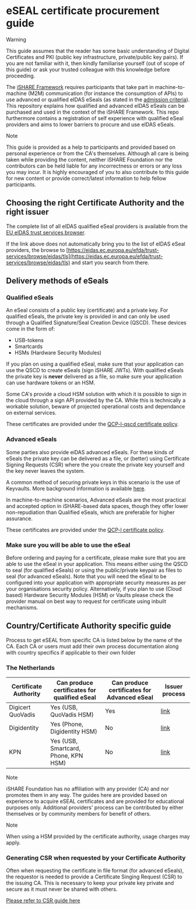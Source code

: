 # eSEAL certificate procurement guide

>[!WARNING]
>This guide assumes that the reader has some basic understanding of Digital Certificates and PKI (public key infrastructure, private/public key pairs). If you are not familiar with it, then kindly familiarise yourself (out of scope of this guide) or ask your trusted colleague with this knowledge before proceeding.

The [iSHARE Framework](https://framework.ishare.eu) requires participants that take part in machine-to-machine (M2M) communication (for instance the consumption of APIs) to use advanced or qualified eIDAS eSeals (as stated in the [admission criteria](https://framework.ishare.eu/detailed-descriptions/operational/operational-processes/admission#admission-admissioncriteria)). This repository explains how qualified and advanced eIDAS eSeals can be purchased and used in the context of the iSHARE Framework. This repo furthermore contains a registration of self experience with qualified eSeal providers and aims to lower barriers to procure and use eIDAS eSeals.

> [!NOTE]  
> This guide is provided as a help to participants and provided based on personal experience or from the CA's themselves. Although all care is being taken while providing the content, neither iSHARE Foundation nor the contributors can be held liable for any incorrectness or errors or any loss you may incur. It is highly encouraged of you to also contribute to this guide for new content or provide correct/latest information to help fellow participants.

## Choosing the right Certificate Authority and the right issuer

The complete list of all eIDAS qualified eSeal providers is available from the [EU eIDAS trust services browser](https://eidas.ec.europa.eu/efda/trust-services/browse/eidas/tls/search/type?step=3&searchCriteria=eyJzZXJ2aWNlU2NvcGUiOiJBTEwiLCJjb3VudHJ5Q29kZXMiOlsiQVQiLCJCRSIsIkJHIiwiSFIiLCJDWSIsIkNaIiwiREsiLCJFRSIsIkZJIiwiRlIiLCJERSIsIkVMIiwiSFUiLCJJUyIsIklFIiwiSVQiLCJMViIsIkxJIiwiTFQiLCJMVSIsIk1UIiwiTkwiLCJOTyIsIlBMIiwiUFQiLCJSTyIsIkVTIiwiU0siLCJTSSIsIlNFIiwiVUsiXSwic2VydmljZVR5cGVzIjpbIlFDZXJ0RVNlYWwiXX0%3D).

If the link above does not automatically bring you to the list of eIDAS eSeal providers, the browse to [https://eidas.ec.europa.eu/efda/trust-services/browse/eidas/tls](https://eidas.ec.europa.eu/efda/trust-services/browse/eidas/tls) and start you search from there.

## Delivery methods of eSeals

### Qualified eSeals

An eSeal consists of a public key (certificate) and a private key. For qualified eSeals, the private key is provided in and can only be used through a Qualified Signature/Seal Creation Device (QSCD). These devices come in the form of:

- USB-tokens
- Smartcards
- HSMs (Hardware Security Modules)

If you plan on using a qualified eSeal, make sure that your application can use the QSCD to create eSeals (sign iSHARE JWTs). With qualified eSeals the private key is **never** delivered as a file, so make sure your application can use hardware tokens or an HSM.

Some CA's provide a cloud HSM solution with which it is possible to sign in the cloud through a sign API provided by the CA. While this is technically a workable solution, beware of projected operational costs and dependance on external services.

These certificates are provided under the [QCP-l-qscd certificate policy](https://ec.europa.eu/digital-building-blocks/DSS/webapp-demo/apidocs/eu/europa/esig/dss/enumerations/CertificatePolicy.html).

### Advanced eSeals

Some parties also provide eiDAS advanced eSeals. For these kinds of eSeals the private key can be delivered as a file, or (better) using Certificate Signing Requests (CSR) where the you create the private key yourself and the key never leaves the system.

A common method of securing private keys in this scenario is the use of Keyvaults. More background information is available [here](https://trustbok.ishare.eu/apply-ishare/eseals-and-key-vaults).

In machine-to-machine scenarios, Advanced eSeals are the most practical and accepted option in iSHARE-based data spaces, though they offer lower non-repudiation than Qualified eSeals, which are preferable for higher assurance.

These certificates are provided under the [QCP-l certificate policy](https://ec.europa.eu/digital-building-blocks/DSS/webapp-demo/apidocs/eu/europa/esig/dss/enumerations/CertificatePolicy.html).

### Make sure you will be able to use the eSeal

Before ordering and paying for a certificate, please make sure that you are able to use the eSeal in your application. This means either using the QSCD to seal (for qualified eSeals) or using the public/private keypair as files to seal (for advanced eSeals). Note that you will need the eSeal to be configured into your application with appropriate security measures as per your organisations security policy. Alternatively, if you plan to use (Cloud based) Hardware Security Modules (HSM) or Vaults please check the provider manual on best way to request for certificate using inbuilt mechanisms.

## Country/Certificate Authority specific guide

Process to get eSEAL from specific CA is listed below by the name of the CA. Each CA or users must add their own process documentation along with country specifics if applicable to their own folder

### The Netherlands

| Certificate Authority | Can produce certificates for qualified eSeal | Can produce certificates for Advanced eSeal | Issuer process                                |
|-----------------------|----------------------------------------------|---------------------------------------------|-----------------------------------------------|
| Digicert QuoVadis     | Yes (USB, QuoVadis HSM)                      | Yes                                         | [link](./quovadis/quovadis-eSEAL-NL.md)       |
| Digidentity           | Yes (Phone, Digidentity HSM)                 | No                                          | [link](./digidentity/digidentity-eSeal-NL.md) |
| KPN                   | Yes (USB, Smartcard, Phone, KPN HSM)         | No                                          | [link](./kpn/kpn-eSeal-NL.md)                 |

> [!NOTE]
> iSHARE Foundation has no affiliation with any provider (CA) and nor promotes them in any way. The guides here are provided based on experience to acquire eSEAL certificates and are provided for educational purposes only. Additional providers' process can be contributed by either themselves or by community members for benefit of others.

> [!NOTE]
> When using a HSM provided by the certificate authority, usage charges may apply.

### Generating CSR when requested by your Certificate Authority

Often when requesting the certificate in file format (for advanced eSeals), the requestor is needed to provide a Certificate Singing Request (CSR) to the issuing CA. This is necessary to keep your private key private and secure as it must never be shared with others.

[Please refer to CSR guide here](CSR.md)
